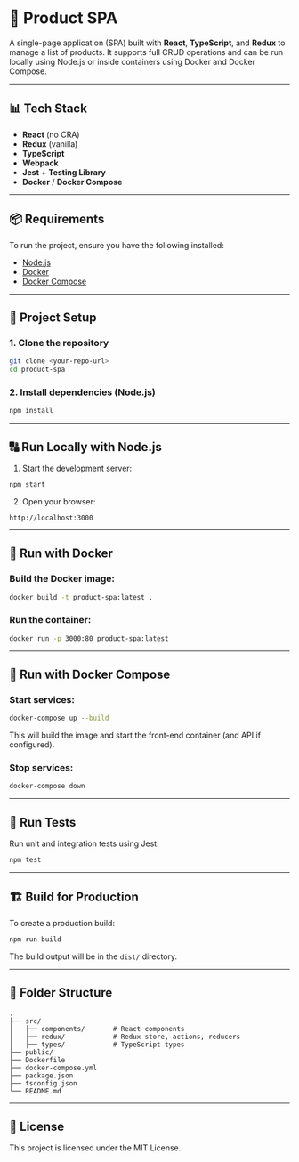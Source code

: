 # 💼 Product SPA

A single-page application (SPA) built with **React**, **TypeScript**, and **Redux** to manage a list of products. It supports full CRUD operations and can be run locally using Node.js or inside containers using Docker and Docker Compose.

---

## 📊 Tech Stack

* **React** (no CRA)
* **Redux** (vanilla)
* **TypeScript**
* **Webpack**
* **Jest** + **Testing Library**
* **Docker** / **Docker Compose**

---

## 📦 Requirements

To run the project, ensure you have the following installed:

* [Node.js](https://nodejs.org/)
* [Docker](https://www.docker.com/)
* [Docker Compose](https://docs.docker.com/compose/)

---

## 🚀 Project Setup

### 1. Clone the repository

```bash
git clone <your-repo-url>
cd product-spa
```

### 2. Install dependencies (Node.js)

```bash
npm install
```

---

## 🔠 Run Locally with Node.js

1. Start the development server:

```bash
npm start
```

2. Open your browser:

```
http://localhost:3000
```

---

## 🐳 Run with Docker

### Build the Docker image:

```bash
docker build -t product-spa:latest .
```

### Run the container:

```bash
docker run -p 3000:80 product-spa:latest
```

---

## 🐙 Run with Docker Compose

### Start services:

```bash
docker-compose up --build
```

This will build the image and start the front-end container (and API if configured).

### Stop services:

```bash
docker-compose down
```

---

## 🧪 Run Tests

Run unit and integration tests using Jest:

```bash
npm test
```

---

## 🏗️ Build for Production

To create a production build:

```bash
npm run build
```

The build output will be in the `dist/` directory.

---

## 📁 Folder Structure

```
.
├── src/
│   ├── components/       # React components
│   ├── redux/            # Redux store, actions, reducers
│   ├── types/            # TypeScript types
├── public/
├── Dockerfile
├── docker-compose.yml
├── package.json
├── tsconfig.json
└── README.md
```

---

## 📜 License

This project is licensed under the MIT License.
